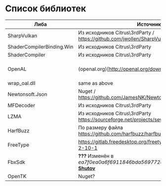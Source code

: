 # Cписок библиотек

| Либа                      | Источник                                                     | Версия                          |
| ------------------------- | ------------------------------------------------------------ | ------------------------------- |
| SharpVulkan               | Из исходников Citrus\3rdParty / https://github.com/jwollen/SharpVulkan                                | **???**                         |
| ShaderCompilerBinding.Win | Из исходников Citrus\3rdParty                                | **???**                         |
| ShaderCompiler            | Из исходников Citrus\3rdParty                                | **???**                         |
| OpenAL                    | (openal.org)[http://openal.org/downloads/]                   | (6.14.357.24)? по размеру файла |
| wrap_oal.dll              | same as above                                                | 2.2.0.5                         |
| Newtonsoft.Json           | Nuget / https://github.com/JamesNK/Newtonsoft.Json/tree/8.0.3 ? | 8.0.3                           |
| MFDecoder                 | Из исходников Citrus\3rdParty                                | 1.0.6621.19204                  |
| LZMA                      | Из исходников Citrus\3rdParty https://sourceforge.net/projects/sevenzip/                               | **???**                         |
| HarfBuzz                  | По размеру файла https://github.com/harfbuzz/harfbuzz/releases/tag/2.5.3 ? | (2.5.3)? по размеру файла       |
| FreeType                  | https://gitlab.freedesktop.org/freetype/freetype/-/tree/VER-2-10-1 | FreeType 2.10.1                 |
| FbxSdk                    | **???** Изменён в *ea7f0ea0a6f6911846bda569772879a1219019cb* **[Roman Shutov](https://gitlab.game-forest.com:8888/rshutov)** | **???**                         |
| OpenTK                    | Nuget?                                                       | 1.1.2                           |

